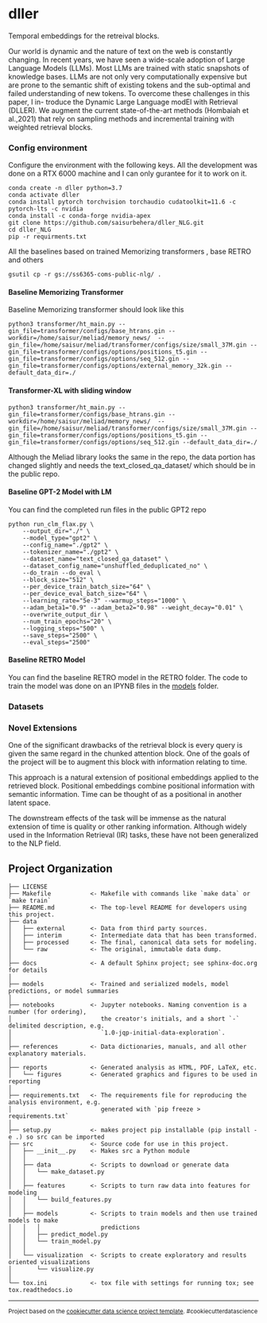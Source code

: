 dller
==============================

Temporal embeddings for the retreival blocks. 

Our world is dynamic and the nature of text on the web is constantly changing. In recent years, we have seen a wide-scale adoption of Large Language Models (LLMs). Most LLMs are trained with static snapshots of knowledge bases. LLMs are not only very computationally expensive but are prone to the semantic shift of existing tokens and the sub-optimal and failed understanding of new tokens. To overcome these challenges in this paper, I in- troduce the Dynamic Large Language modEl with Retrieval (DLLER). We augment the current state-of-the-art methods (Hombaiah et al.,2021) that rely on sampling methods and incremental training with weighted retrieval blocks.


### Config environment

Configure the environment with the following keys. All the development was done on a RTX 6000 machine and I can only gurantee for it to work on it. 
```
conda create -n dller python=3.7
conda activate dller
conda install pytorch torchvision torchaudio cudatoolkit=11.6 -c pytorch-lts -c nvidia 
conda install -c conda-forge nvidia-apex
git clone https://github.com/saisurbehera/dller_NLG.git
cd dller_NLG
pip -r requirments.txt
```


All the baselines based on trained Memorizing transformers , base RETRO and others
```
gsutil cp -r gs://ss6365-coms-public-nlg/ .
```


#### Baseline Memorizing Transformer 
Baseline Memorizing transformer should look like this
```
python3 transformer/ht_main.py --gin_file=transformer/configs/base_htrans.gin --workdir=/home/saisur/meliad/memory_news/  --gin_file=/home/saisur/meliad/transformer/configs/size/small_37M.gin --gin_file=transformer/configs/options/positions_t5.gin --gin_file=transformer/configs/options/seq_512.gin --gin_file=transformer/configs/options/external_memory_32k.gin --default_data_dir=./
```
#### Transformer-XL with sliding window
```
python3 transformer/ht_main.py --gin_file=transformer/configs/base_htrans.gin --workdir=/home/saisur/meliad/memory_news/  --gin_file=/home/saisur/meliad/transformer/configs/size/small_37M.gin --gin_file=transformer/configs/options/positions_t5.gin --gin_file=transformer/configs/options/seq_512.gin --default_data_dir=./
```

Although the Meliad library looks the same in the repo, the data portion has changed slightly and needs the text_closed_qa_dataset/ which should be in the public repo.

#### Baseline GPT-2 Model with LM

You can find the completed run files in the public GPT2 repo

```
python run_clm_flax.py \
    --output_dir="./" \
    --model_type="gpt2" \
    --config_name="./gpt2" \
    --tokenizer_name="./gpt2" \
    --dataset_name="text_closed_qa_dataset" \
    --dataset_config_name="unshuffled_deduplicated_no" \
    --do_train --do_eval \
    --block_size="512" \
    --per_device_train_batch_size="64" \
    --per_device_eval_batch_size="64" \
    --learning_rate="5e-3" --warmup_steps="1000" \
    --adam_beta1="0.9" --adam_beta2="0.98" --weight_decay="0.01" \
    --overwrite_output_dir \
    --num_train_epochs="20" \
    --logging_steps="500" \
    --save_steps="2500" \
    --eval_steps="2500" 
```


#### Baseline RETRO Model 

You can find the baseline RETRO model in the RETRO folder. The code to train the model was done on an IPYNB files in the [models](models/RETRO) folder.





### Datasets






### Novel Extensions


One of the significant drawbacks of the retrieval block is every query is given the same regard in the chunked attention block. One of the goals of the project will be to augment this  block with information relating to time. 

This approach is a natural extension of positional embeddings applied to the retrieved block. Positional embeddings combine positional information with semantic information. Time can be thought of as a positional in another latent space. 

The downstream effects of the task will be immense as the natural extension of time is quality or other ranking information. Although widely used in the Information Retrieval (IR) tasks, these have not been generalized to the NLP field. 



Project Organization
------------

    ├── LICENSE
    ├── Makefile           <- Makefile with commands like `make data` or `make train`
    ├── README.md          <- The top-level README for developers using this project.
    ├── data
    │   ├── external       <- Data from third party sources.
    │   ├── interim        <- Intermediate data that has been transformed.
    │   ├── processed      <- The final, canonical data sets for modeling.
    │   └── raw            <- The original, immutable data dump.
    │
    ├── docs               <- A default Sphinx project; see sphinx-doc.org for details
    │
    ├── models             <- Trained and serialized models, model predictions, or model summaries
    │
    ├── notebooks          <- Jupyter notebooks. Naming convention is a number (for ordering),
    │                         the creator's initials, and a short `-` delimited description, e.g.
    │                         `1.0-jqp-initial-data-exploration`.
    │
    ├── references         <- Data dictionaries, manuals, and all other explanatory materials.
    │
    ├── reports            <- Generated analysis as HTML, PDF, LaTeX, etc.
    │   └── figures        <- Generated graphics and figures to be used in reporting
    │
    ├── requirements.txt   <- The requirements file for reproducing the analysis environment, e.g.
    │                         generated with `pip freeze > requirements.txt`
    │
    ├── setup.py           <- makes project pip installable (pip install -e .) so src can be imported
    ├── src                <- Source code for use in this project.
    │   ├── __init__.py    <- Makes src a Python module
    │   │
    │   ├── data           <- Scripts to download or generate data
    │   │   └── make_dataset.py
    │   │
    │   ├── features       <- Scripts to turn raw data into features for modeling
    │   │   └── build_features.py
    │   │
    │   ├── models         <- Scripts to train models and then use trained models to make
    │   │   │                 predictions
    │   │   ├── predict_model.py
    │   │   └── train_model.py
    │   │
    │   └── visualization  <- Scripts to create exploratory and results oriented visualizations
    │       └── visualize.py
    │
    └── tox.ini            <- tox file with settings for running tox; see tox.readthedocs.io


--------

<p><small>Project based on the <a target="_blank" href="https://drivendata.github.io/cookiecutter-data-science/">cookiecutter data science project template</a>. #cookiecutterdatascience</small></p>
